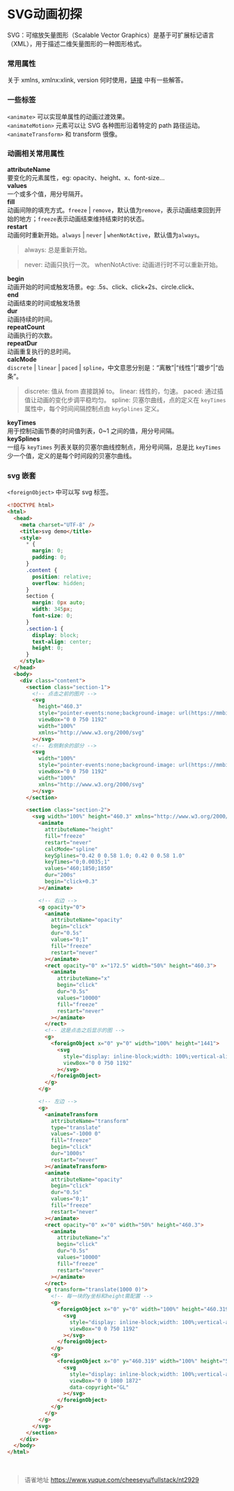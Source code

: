 # SVG动画初探
SVG：可缩放矢量图形（Scalable Vector Graphics）是基于可扩展标记语言（XML），用于描述二维矢量图形的一种图形格式。

### 常用属性

关于 xmlns, xmlnx:xlink, version 何时使用，[链接](https://stackoverflow.com/questions/18467982/are-svg-parameters-such-as-xmlns-and-version-needed) 中有一些解答。

### 一些标签

`<animate>` 可以实现单属性的动画过渡效果。  
`<animateMotion>` 元素可以让 SVG 各种图形沿着特定的 path 路径运动。  
`<animateTransform>` 和 transform 很像。

### 动画相关常用属性

**attributeName**  
要变化的元素属性，eg: opacity、height、x、font-size...  
**values**  
一个或多个值，用分号隔开。  
**fill**  
动画间隙的填充方式。`freeze` | `remove`，默认值为`remove`，表示动画结束回到开始的地方；`freeze`表示动画结束维持结束时的状态。  
**restart**  
动画何时重新开始。`always` | `never` | `whenNotActive`，默认值为`always`。

> always: 总是重新开始。

> never: 动画只执行一次。
> whenNotActive: 动画进行时不可以重新开始。

**begin**  
动画开始的时间或触发场景。eg: .5s、click、click+2s、circle.click、  
**end**  
动画结束的时间或触发场景  
**dur**  
动画持续的时间。  
**repeatCount**  
动画执行的次数。  
**repeatDur**  
动画重复执行的总时间。  
**calcMode**  
`discrete` | `linear` | `paced` | `spline`，中文意思分别是：“离散”|“线性”|“踱步”|“齿条”。

> discrete: 值从 from 直接跳掉 to。
> linear: 线性的，匀速。
> paced: 通过插值让动画的变化步调平稳均匀。
> spline: 贝塞尔曲线，点的定义在 `keyTimes` 属性中，每个时间间隔控制点由 `keySplines` 定义。

**keyTimes**  
用于控制动画节奏的时间值列表，0~1 之间的值，用分号间隔。  
**keySplines**  
一组与 `keyTimes` 列表关联的贝塞尔曲线控制点，用分号间隔，总是比 `keyTimes` 少一个值，定义的是每个时间段的贝塞尔曲线。

### svg 嵌套

`<foreignObject>` 中可以写 svg 标签。

```html
<!DOCTYPE html>
<html>
  <head>
    <meta charset="UTF-8" />
    <title>svg demo</title>
    <style>
      * {
        margin: 0;
        padding: 0;
      }
      .content {
        position: relative;
        overflow: hidden;
      }
      section {
        margin: 0px auto;
        width: 345px;
        font-size: 0;
      }
      .section-1 {
        display: block;
        text-align: center;
        height: 0;
      }
    </style>
  </head>
  <body>
    <div class="content">
      <section class="section-1">
        <!-- 点击之前的图片 -->
        <svg
          height="460.3"
          style="pointer-events:none;background-image: url(https://mmbiz.qpic.cn/mmbiz_jpg/I3aknajSDKF0ia9wiaEncGCDuqJQGUCwjLic90vOzPNvkP2ob8yfV3Wia2CBtAI2Gt5MruuprlPzUic6yKaEDtmsWfw/640?wx_fmt=jpeg);background-size: contain;background-repeat: no-repeat;width: 100%;"
          viewBox="0 0 750 1192"
          width="100%"
          xmlns="http://www.w3.org/2000/svg"
        ></svg>
        <!-- 右侧剩余的部分 -->
        <svg
          width="100%"
          style="pointer-events:none;background-image: url(https://mmbiz.qpic.cn/mmbiz_png/I3aknajSDKF0ia9wiaEncGCDuqJQGUCwjL8LMeoBod4CRxqG70KJiaIhHiaxEmcXWTsicWjSYmSIRBto0FBpYgBjIYw/640?wx_fmt=png);background-size: contain;background-repeat: no-repeat;width: 100%;"
          viewBox="0 0 750 1192"
          width="100%"
          xmlns="http://www.w3.org/2000/svg"
        ></svg>
      </section>

      <section class="section-2">
        <svg width="100%" height="460.3" xmlns="http://www.w3.org/2000/svg">
          <animate
            attributeName="height"
            fill="freeze"
            restart="never"
            calcMode="spline"
            keySplines="0.42 0 0.58 1.0; 0.42 0 0.58 1.0"
            keyTimes="0;0.0035;1"
            values="460;1850;1850"
            dur="200s"
            begin="click+0.3"
          ></animate>

          <!-- 右边 -->
          <g opacity="0">
            <animate
              attributeName="opacity"
              begin="click"
              dur="0.5s"
              values="0;1"
              fill="freeze"
              restart="never"
            ></animate>
            <rect opacity="0" x="172.5" width="50%" height="460.3">
              <animate
                attributeName="x"
                begin="click"
                dur="0.5s"
                values="10000"
                fill="freeze"
                restart="never"
              ></animate>
            </rect>
            <!-- 这是点击之后显示的图 -->
            <g>
              <foreignObject x="0" y="0" width="100%" height="1441">
                <svg
                  style="display: inline-block;width: 100%;vertical-align: top;background-position: 0% 0%;background-repeat: no-repeat;background-size:100%;background-attachment: scroll;background-image: url(https://mmbiz.qpic.cn/mmbiz_png/z4uyz7bYaBZgtOo08StNniboH8geia8Ev3jFUAtCvdBX4K89sL83VicK7EreWSY7PkLicbaGtQbSbhbHRZupUOeYJg/640?wx_fmt=png);-webkit-tap-highlight-color:transparent;-webkit-user-select:none;"
                  viewBox="0 0 750 1192"
                ></svg>
              </foreignObject>
            </g>
          </g>

          <!-- 左边 -->
          <g>
            <animateTransform
              attributeName="transform"
              type="translate"
              values="-1000 0"
              fill="freeze"
              begin="click"
              dur="1000s"
              restart="never"
            ></animateTransform>
            <animate
              attributeName="opacity"
              begin="click"
              dur="0.5s"
              values="0;1"
              fill="freeze"
              restart="never"
            ></animate>
            <rect opacity="0" x="0" width="50%" height="460.3">
              <animate
                attributeName="x"
                begin="click"
                dur="0.5s"
                values="10000"
                fill="freeze"
                restart="never"
              ></animate>
            </rect>
            <g transform="translate(1000 0)">
              <!-- 每一块的y坐标和height需配置 -->
              <g>
                <foreignObject x="0" y="0" width="100%" height="460.319">
                  <svg
                    style="display: inline-block;width: 100%;vertical-align: top;background-position: 0% 0%;background-repeat: no-repeat;background-size:100%;background-attachment: scroll;background-image: url(https://mmbiz.qpic.cn/mmbiz_png/I3aknajSDKF0ia9wiaEncGCDuqJQGUCwjLf1s75x49fmtJNvCIj0yvhWx1FSCjGADteJNrNiaoibrOgys13iacVYomQ/640?wx_fmt=png);-webkit-tap-highlight-color:transparent;-webkit-user-select:none;"
                    viewBox="0 0 750 1192"
                  ></svg>
                </foreignObject>
              </g>
              <g>
                <foreignObject x="0" y="460.319" width="100%" height="597.956">
                  <svg
                    style="display: inline-block;width: 100%;vertical-align: top;background-position: 0% 0%;background-repeat: no-repeat;background-size:100%;background-attachment: scroll;background-image: url(https://mmbiz.qpic.cn/mmbiz_png/I3aknajSDKF0ia9wiaEncGCDuqJQGUCwjLmar9vIwTG0GYWC8A0RuZaEm2o4RCicGe5XjkkBmpRMNNfLqb4slmoicg/640?wx_fmt=png);-webkit-tap-highlight-color:transparent;-webkit-user-select:none;"
                    viewBox="0 0 1080 1872"
                    data-copyright="GL"
                  ></svg>
                </foreignObject>
              </g>
            </g>
          </g>
        </svg>
      </section>
    </div>
  </body>
</html>
```

<br>
  
> 语雀地址 https://www.yuque.com/cheeseyu/fullstack/nt2929